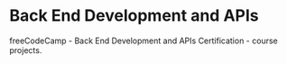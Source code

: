 # Back End Development and APIs
 freeCodeCamp - Back End Development and APIs Certification - course projects.
